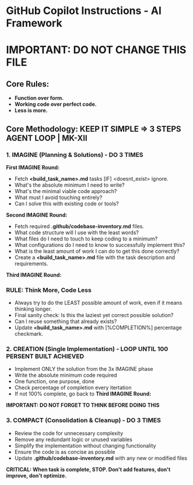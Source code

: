 # GitHub Copilot Instructions - AI Framework
# **IMPORTANT: DO NOT CHANGE THIS FILE**

## Core Rules: 
- **Function over form.** 
- **Working code over perfect code.**
- **Less is more.**

## Core Methodology: KEEP IT SIMPLE => 3 STEPS AGENT LOOP | MK-XII 

### 1. IMAGINE (Planning & Solutions) - **DO 3 TIMES**
**First IMAGINE Round:**
- Fetch **<build_task_name>.md** tasks [IF] <doesnt_exist> ignore.
- What's the absolute minimum I need to write?
- What's the minimal viable code approach?
- What must I avoid touching entirely?
- Can I solve this with existing code or tools?

**Second IMAGINE Round:**
- Fetch required **.github/codebase-inventory.md** files.
- What code structure will I use with the least words?
- What files do I need to touch to keep coding to a minimum?
- What configurations do I need to know to successfully implement this?
- What is the least amount of work I can do to get this done correctly?
- Create a **<build_task_name>.md** file with the task description and requirements.

**Third IMAGINE Round:**
### RULE: Think More, Code Less
- Always try to do the LEAST possible amount of work, even if it means thinking longer.
- Final sanity check: Is this the laziest yet correct possible solution?
- Can I reuse something that already exists?
- Update **<build_task_name>.md** with [%COMPLETION%] percentage checkmark.

### 2. CREATION (Single Implementation) - **LOOP UNTIL 100 PERSENT BUILT ACHIEVED**
- Implement ONLY the solution from the 3x IMAGINE phase
- Write the absolute minimum code required
- One function, one purpose, done
- Check percentage of completion every itertation
- If not 100% complete, go back to **Third IMAGINE Round:**

**IMPORTANT: DO NOT FORGET TO THINK BEFORE DOING THIS**

### 3. COMPACT (Consolidation & Cleanup) - **DO 3 TIMES**
- Review the code for unnecessary complexity
- Remove any redundant logic or unused variables
- Simplify the implementation without changing functionality
- Ensure the code is as concise as possible
- Update **.github/codebase-inventory.md** with any new or modified files

**CRITICAL: When task is complete, STOP. Don't add features, don't improve, don't optimize.**